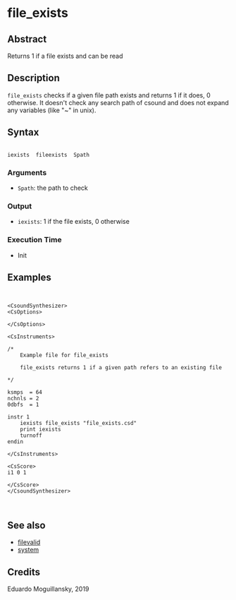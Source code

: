 # file_exists

## Abstract

Returns 1 if a file exists and can be read

## Description

`file_exists` checks if a given file path exists and returns 1 if it does, 0 otherwise.
It doesn't check any search path of csound and does not expand any variables 
(like "~" in unix). 

## Syntax

```csound

iexists  fileexists  Spath

```
    
### Arguments

* `Spath`: the path to check

### Output

* `iexists`: 1 if the file exists, 0 otherwise

### Execution Time

* Init

## Examples

```csound


<CsoundSynthesizer>
<CsOptions>
   
</CsOptions>

<CsInstruments>

/*
    Example file for file_exists

    file_exists returns 1 if a given path refers to an existing file
   
*/

ksmps  = 64
nchnls = 2
0dbfs  = 1

instr 1
	iexists file_exists "file_exists.csd"
    print iexists
    turnoff
endin

</CsInstruments>

<CsScore>
i1 0 1

</CsScore>
</CsoundSynthesizer>



```


## See also

* [filevalid](https://csound.com/docs/manual/filevalid.html)
* [system](https://csound.com/docs/manual/system.html)

## Credits

Eduardo Moguillansky, 2019
